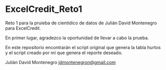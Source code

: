 # ExcelCredit_Reto1
Reto 1 para la pruieba de cientídico de datos de Julián David Montenegro para ExcelCredit.

En primer lugar, agradezco la oportunidad de llevar a cabo la prueba.

En este repositorio encontrarán el script original que genera la tabla hurtos y el script creado por mí que genera el reporte deseado.

Julián David Montenegro
<jdmontenegron@gmail.com>
